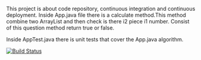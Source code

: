 This project is about code repository, continuous integration and continuous deployment.
Inside App.java file there is a calculate method.This method combine two ArrayList<Integer> and then check is there i2 piece i1 number. Consist of this question method return true or false.

Inside AppTest.java there is unit tests that cover the App.java algorithm.

[![Build Status](https://travis-ci.org/bilgesubuk/myDemoApp.svg?branch=master)](https://travis-ci.org/bilgesubuk/myDemoApp)
